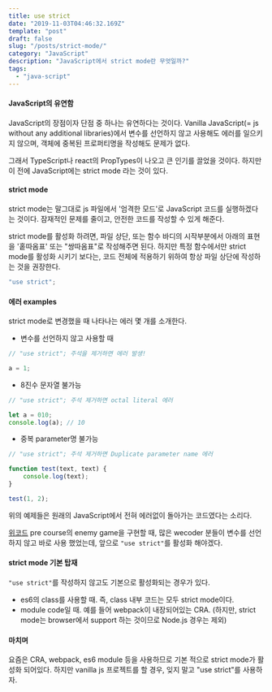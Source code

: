 ```yaml
---
title: use strict
date: "2019-11-03T04:46:32.169Z"
template: "post"
draft: false
slug: "/posts/strict-mode/"
category: "JavaScript"
description: "JavaScript에서 strict mode란 무엇일까?"
tags:
  - "java-script"
---
```


#### JavaScript의 유연함
JavaScript의 장점이자 단점 중 하나는 유연하다는 것이다.
Vanilla JavaScript(= js without any additional libraries)에서 변수를 선언하지 않고 사용해도 에러를 일으키지 않으며, 객체에 중복된 프로퍼티명을 작성해도 문제가 없다.

그래서 TypeScript나 react의 PropTypes이 나오고 큰 인기를 끌었을 것이다. 하지만 이 전에
JavaScript에는 strict mode 라는 것이 있다.

#### strict mode
strict mode는 말그대로 js 파일에서 '엄격한 모드'로 JavaScript 코드를 실행하겠다는 것이다.
잠재적인 문제를 줄이고, 안전한 코드를 작성할 수 있게 해준다.

strict mode를 활성화 하려면, 파일 상단, 또는 함수 바디의 시작부분에서 아래의 표현을 '홑따옴표' 또는 "쌍따옴표"로 작성해주면 된다.
하지만 특정 함수에서만 strict mode를 활성화 시키기 보다는, 코드 전체에 적용하기 위하여 항상 파일 상단에 작성하는 것을 권장한다.

```js
"use strict";
```

#### 에러 examples
strict mode로 변경했을 때 나타나는 에러 몇 개를 소개한다.
- 변수를 선언하지 않고 사용할 때

```js
// "use strict"; 주석을 제거하면 에러 발생!

a = 1;
```

- 8진수 문자열 불가능

```js
// "use strict"; 주석 제거하면 octal literal 에러

let a = 010;
console.log(a); // 10
```

- 중복 parameter명 불가능

```js
// "use strict"; 주석 제거하면 Duplicate parameter name 에러

function test(text, text) {
    console.log(text);
}

test(1, 2);
```
위의 예제들은 원래의 JavaScript에서 전혀 에러없이 돌아가는 코드였다는 소리다.

[위코드](https://wecode.co.kr) pre course의 enemy game을 구현할 때,
많은 wecoder 분들이 변수를 선언하지 않고 바로 사용 했었는데,
앞으로 `"use strict"`를 활성화 해야겠다.

#### strict mode 기본 탑재
`"use strict"`를 작성하지 않고도 기본으로 활성화되는 경우가 있다.

- es6의 class를 사용할 때. 즉, class 내부 코드는 모두 strict mode이다.
- module code일 때. 예를 들어 webpack이 내장되어있는 CRA. (하지만, strict mode는 browser에서 support 하는 것이므로 Node.js 경우는 제외)

#### 마치며
요즘은 CRA, webpack, es6 module 등을 사용하므로 기본 적으로 strict mode가 활성화 되어있다.
하지만 vanilla js 프로젝트를 할 경우, 잊지 말고 "use strict"를 사용하자.

